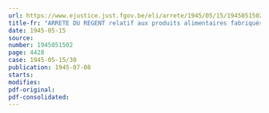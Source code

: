 ```yaml
---
url: https://www.ejustice.just.fgov.be/eli/arrete/1945/05/15/1945051502/justel
title-fr: "ARRETE DU REGENT relatif aux produits alimentaires fabriqués ou préparés au moyen de fruits ou de substances végétales et aux produits alimentaires analogues"
date: 1945-05-15
source:
number: 1945051502
page: 4428
case: 1945-05-15/30
publication: 1945-07-08
starts:
modifies:
pdf-original:
pdf-consolidated:
---
```


